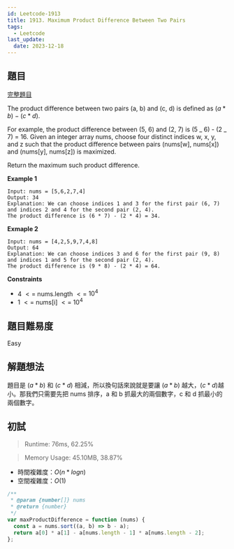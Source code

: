 ```yaml
---
id: Leetcode-1913
title: 1913. Maximum Product Difference Between Two Pairs
tags:
  - Leetcode
last_update:
  date: 2023-12-18
---
```


## 題目

[完整題目](https://leetcode.com/problems/maximum-product-difference-between-two-pairs/)

The product difference between two pairs (a, b) and (c, d) is defined as $(a * b) - (c * d)$.

For example, the product difference between (5, 6) and (2, 7) is (5 _ 6) - (2 _ 7) = 16.
Given an integer array nums, choose four distinct indices w, x, y, and z such that the product difference between pairs (nums[w], nums[x]) and (nums[y], nums[z]) is maximized.

Return the maximum such product difference.

**Example 1**

```
Input: nums = [5,6,2,7,4]
Output: 34
Explanation: We can choose indices 1 and 3 for the first pair (6, 7) and indices 2 and 4 for the second pair (2, 4).
The product difference is (6 * 7) - (2 * 4) = 34.
```

**Exmaple 2**

```
Input: nums = [4,2,5,9,7,4,8]
Output: 64
Explanation: We can choose indices 3 and 6 for the first pair (9, 8) and indices 1 and 5 for the second pair (2, 4).
The product difference is (9 * 8) - (2 * 4) = 64.
```

**Constraints**

- 4 $<=$ nums.length $<=$ $10^4$
- 1 $<=$ nums[i] $<=$ $10^4$

## 題目難易度

Easy

## 解題想法

題目是 $(a * b)$ 和 $(c * d)$ 相減，所以換句話來說就是要讓 $(a * b)$ 越大，$(c * d)$越小。那我們只需要先把 nums 排序，a 和 b 抓最大的兩個數字，c 和 d 抓最小的兩個數字。

## 初試

> Runtime: 76ms, 62.25%

> Memory Usage: 45.10MB, 38.87%

- 時間複雜度：$O(n * logn)$
- 空間複雜度：$O(1)$

```javascript
/**
 * @param {number[]} nums
 * @return {number}
 */
var maxProductDifference = function (nums) {
  const a = nums.sort((a, b) => b - a);
  return a[0] * a[1] - a[nums.length - 1] * a[nums.length - 2];
};
```
